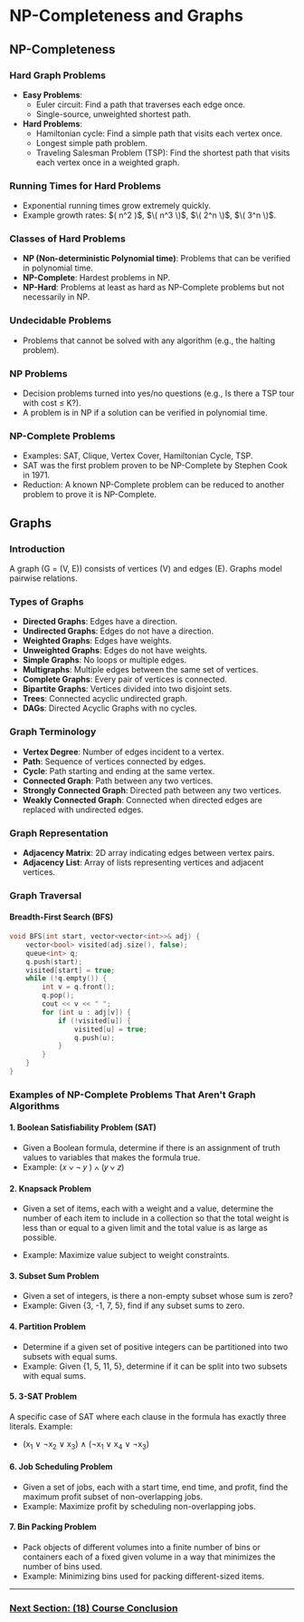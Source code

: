 # NP-Completeness and Graphs

## NP-Completeness

### Hard Graph Problems
- **Easy Problems**:
  - Euler circuit: Find a path that traverses each edge once.
  - Single-source, unweighted shortest path.
- **Hard Problems**:
  - Hamiltonian cycle: Find a simple path that visits each vertex once.
  - Longest simple path problem.
  - Traveling Salesman Problem (TSP): Find the shortest path that visits each vertex once in a weighted graph.

### Running Times for Hard Problems
- Exponential running times grow extremely quickly.
- Example growth rates: \$( n^2 \)$, $\( n^3 \)$, $\( 2^n \)$, $\( 3^n \)$.

### Classes of Hard Problems
- **NP (Non-deterministic Polynomial time)**: Problems that can be verified in polynomial time.
- **NP-Complete**: Hardest problems in NP.
- **NP-Hard**: Problems at least as hard as NP-Complete problems but not necessarily in NP.

### Undecidable Problems
- Problems that cannot be solved with any algorithm (e.g., the halting problem).

### NP Problems
- Decision problems turned into yes/no questions (e.g., Is there a TSP tour with cost ≤ K?).
- A problem is in NP if a solution can be verified in polynomial time.

### NP-Complete Problems
- Examples: SAT, Clique, Vertex Cover, Hamiltonian Cycle, TSP.
- SAT was the first problem proven to be NP-Complete by Stephen Cook in 1971.
- Reduction: A known NP-Complete problem can be reduced to another problem to prove it is NP-Complete.

## Graphs

### Introduction
A graph \(G = (V, E)\) consists of vertices \(V\) and edges \(E\). Graphs model pairwise relations.

### Types of Graphs
- **Directed Graphs**: Edges have a direction.
- **Undirected Graphs**: Edges do not have a direction.
- **Weighted Graphs**: Edges have weights.
- **Unweighted Graphs**: Edges do not have weights.
- **Simple Graphs**: No loops or multiple edges.
- **Multigraphs**: Multiple edges between the same set of vertices.
- **Complete Graphs**: Every pair of vertices is connected.
- **Bipartite Graphs**: Vertices divided into two disjoint sets.
- **Trees**: Connected acyclic undirected graph.
- **DAGs**: Directed Acyclic Graphs with no cycles.

### Graph Terminology
- **Vertex Degree**: Number of edges incident to a vertex.
- **Path**: Sequence of vertices connected by edges.
- **Cycle**: Path starting and ending at the same vertex.
- **Connected Graph**: Path between any two vertices.
- **Strongly Connected Graph**: Directed path between any two vertices.
- **Weakly Connected Graph**: Connected when directed edges are replaced with undirected edges.

### Graph Representation
- **Adjacency Matrix**: 2D array indicating edges between vertex pairs.
- **Adjacency List**: Array of lists representing vertices and adjacent vertices.

### Graph Traversal
#### Breadth-First Search (BFS)
```cpp
void BFS(int start, vector<vector<int>>& adj) {
    vector<bool> visited(adj.size(), false);
    queue<int> q;
    q.push(start);
    visited[start] = true;
    while (!q.empty()) {
        int v = q.front();
        q.pop();
        cout << v << " ";
        for (int u : adj[v]) {
            if (!visited[u]) {
                visited[u] = true;
                q.push(u);
            }
        }
    }
}
```

### Examples of NP-Complete Problems That Aren't Graph Algorithms
#### 1. Boolean Satisfiability Problem (SAT)
  - Given a Boolean formula, determine if there is an assignment of truth values to variables that makes the formula true.
  - Example: (𝑥 ∨ ¬ 𝑦 ) ∧ (𝑦 ∨ 𝑧)

#### 2. Knapsack Problem
- Given a set of items, each with a weight and a value, determine the number of each item to include in a collection so that the total weight is less than or equal to a given limit and the total value is as large as possible.

- Example: Maximize value subject to weight constraints.

#### 3. Subset Sum Problem

  - Given a set of integers, is there a non-empty subset whose sum is zero?
  - Example: Given {3, -1, 7, 5}, find if any subset sums to zero.

#### 4. Partition Problem

  - Determine if a given set of positive integers can be partitioned into two subsets with equal sums.
  - Example: Given {1, 5, 11, 5}, determine if it can be split into two subsets with equal sums.

#### 5. 3-SAT Problem

A specific case of SAT where each clause in the formula has exactly three literals.
Example: 
  - (x<sub>1</sub> ∨ ¬x<sub>2</sub> ∨ x<sub>3</sub>) ∧ (¬x<sub>1</sub> ∨ x<sub>4</sub> ∨ ¬x<sub>3</sub>)

#### 6. Job Scheduling Problem

- Given a set of jobs, each with a start time, end time, and profit, find the maximum profit subset of non-overlapping jobs.
- Example: Maximize profit by scheduling non-overlapping jobs.

#### 7. Bin Packing Problem

- Pack objects of different volumes into a finite number of bins or containers each of a fixed given volume in a way that minimizes the number of bins used.
- Example: Minimizing bins used for packing different-sized items.










---

### [Next Section: (18) Course Conclusion](https://github.com/MarkShinozaki/CPTS223-AdvancedDataStructuresInCpp/tree/Lecture-Slides/(18)%20Course%20Conclusion)
